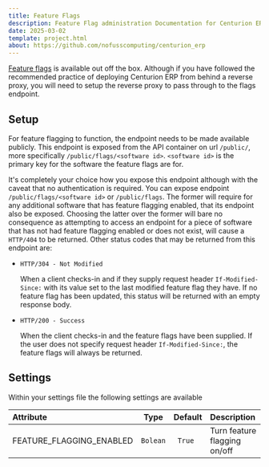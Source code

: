 ```yaml
---
title: Feature Flags
description: Feature Flag administration Documentation for Centurion ERP by No Fuss Computing
date: 2025-03-02
template: project.html
about: https://github.com/nofusscomputing/centurion_erp
---
```


[Feature flags](../../user/devops/feature_flags.md) is available out off the box. Although if you have followed the recommended practice of deploying Centurion ERP from behind a reverse proxy, you will need to setup the reverse proxy to pass through to the flags endpoint.


## Setup

For feature flagging to function, the endpoint needs to be made available publicly. This endpoint is exposed from the API container on url `/public/`, more specifically `/public/flags/<software id>`. `<software id>` is the primary key for the software the feature flags are for.

It's completely your choice how you expose this endpoint although with the caveat that no authentication is required. You can expose endpoint `/public/flags/<software id>` or `/public/flags`. The former will require for any additional software that has feature flagging enabled, that its endpoint also be exposed. Choosing the latter over the former will bare no consequence as attempting to access an endpoint for a piece of software that has not had feature flagging enabled or does not exist, will cause a `HTTP/404` to be returned. Other status codes that may be returned from this endpoint are:

- `HTTP/304 - Not Modified`

    When a client checks-in and if they supply request header `If-Modified-Since:` with its value set to the last modified feature flag they have. If no feature flag has been updated, this status will be returned with an empty response body.

- `HTTP/200 - Success`

    When the client checks-in and the feature flags have been supplied. If the user does not specify request header `If-Modified-Since:`, the feature flags will always be returned.


## Settings

Within your settings file the following settings are available

| Attribute | Type | Default | Description |
|:---|:---:|:---:|:---|
| FEATURE_FLAGGING_ENABLED | `Bolean` | `True `| Turn feature flagging on/off |
